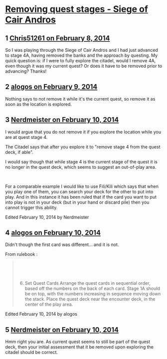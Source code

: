 # [Removing quest stages - Siege of Cair Andros](https://community.fantasyflightgames.com/topic/98788-removing-quest-stages-siege-of-cair-andros/)

## 1 [Chris51261 on February 8, 2014](https://community.fantasyflightgames.com/topic/98788-removing-quest-stages-siege-of-cair-andros/?do=findComment&comment=978515)

So I was playing through the Siege of Cair Andros and I had just advanced to stage 4A, having removed the banks and the approach by questing. My quick question is: if I were to fully explore the citadel, would I remove 4A, even though it was my current quest? Or does it have to be removed prior to advancing? Thanks!

## 2 [alogos on February 9, 2014](https://community.fantasyflightgames.com/topic/98788-removing-quest-stages-siege-of-cair-andros/?do=findComment&comment=978690)

Nothing says to not remove it while it's the current quest, so remove it as soon as the location is explored.

## 3 [Nerdmeister on February 10, 2014](https://community.fantasyflightgames.com/topic/98788-removing-quest-stages-siege-of-cair-andros/?do=findComment&comment=980105)

I would argue that you do not remove it if you explore the location while you are at quest stage 4.

The Citadel says that after you explore it to "remove stage 4 from the quest deck, if able".

I would say though that while stage 4 is the current stage of the quest it is no longer in the quest deck, which seems to suggest an out-of-play area.

 

For a comparable example I would like to use Fili/Kili which says that when you play one of them, you can search your deck for the other to put into play. And in this instance it has been ruled that if the card you want to put into play is not in your deck (but in your hand or discard pile) then you cannot trigger this ability.

Edited February 10, 2014 by Nerdmeister

## 4 [alogos on February 10, 2014](https://community.fantasyflightgames.com/topic/98788-removing-quest-stages-siege-of-cair-andros/?do=findComment&comment=980133)

Didn't though the first card was different... and it is not.

From rulebook :

>  
> 
>  
> 
> 6. Set Quest Cards
> Arrange the quest cards in sequential order, based off
> the numbers on the back of each card. Stage 1A should
> be on top, with the numbers increasing in sequence
> moving down the stack. Place the quest deck near the
> encounter deck, in the center of the play area.

Edited February 10, 2014 by alogos

## 5 [Nerdmeister on February 10, 2014](https://community.fantasyflightgames.com/topic/98788-removing-quest-stages-siege-of-cair-andros/?do=findComment&comment=980139)

Hmm right you are. As current quest seems to still be part of the quest deck, then your initial assessment that it be removed upon exploring the citadel should be correct.


